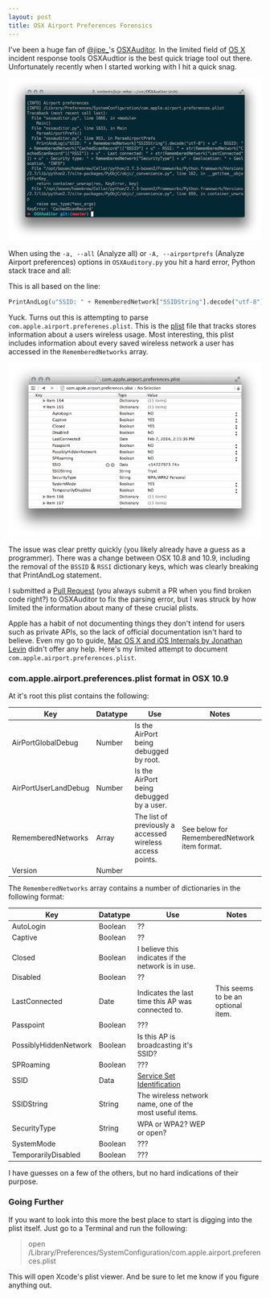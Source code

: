 ```yaml
---
layout: post
title: OSX Airport Preferences Forensics
---
```


I've been a huge fan of [@jipe_](https://twitter.com/Jipe_)'s [OSXAuditor](https://github.com/jipegit/OSXAuditor). In the limited  field of [OS X](http://www.apple.com/osx/) incident response tools OSXAudtior is the best quick triage tool out there. Unfortunately recently when I started working with I hit a quick snag.

![](./public/osxauditor-error.png)

When using the ```-a, --all``` (Analyze all) or ```-A, --airportprefs``` (Analyze Airport preferences) options in ```OSXAuditory.py``` you hit a hard error, Python stack trace and all:

This is all based on the line:

```python
PrintAndLog(u"SSID: " + RememberedNetwork["SSIDString"].decode("utf-8") + u" - BSSID: " + RememberedNetwork["CachedScanRecord"]["BSSID"] + u" - RSSI: " + str(RememberedNetwork["CachedScanRecord"]["RSSI"]) + u" - Last connected: " + str(RememberedNetwork["LastConnected"]) + u" - Security type: " + RememberedNetwork["SecurityType"] + u" - Geolocation: " + Geolocation, "INFO")
```

Yuck. Turns out this is attempting to parse ```com.apple.airport.preferenes.plist```. This is the [plist](https://developer.apple.com/library/mac/documentation/Darwin/Reference/Manpages/man5/plist.5.html) file that tracks stores information about a users wireless usage. Most interesting, this plist includes information about every saved wireless network a user has accessed in the ```RememberedNetworks``` array.

![](./public/wireless-plist.png)

The issue was clear pretty quickly (you likely already have a guess as a programmer). There was a change between OSX 10.8 and 10.9, including the removal of the ```BSSID``` & ```RSSI``` dictionary keys, which was clearly breaking that PrintAndLog statement.

I submitted a [Pull Request](https://github.com/jipegit/OSXAuditor/pull/8) (you always submit a PR when you find broken code right?) to OSXAuditor to fix the parsing error, but I was struck by how limited the information about many of these crucial plists.

Apple has a habit of not documenting things they don't intend for users such as private APIs, so the lack of official documentation isn't hard to believe. Even my go to guide,  [Mac OS X and iOS Internals by Jonathan Levin](http://www.wiley.com/WileyCDA/WileyTitle/productCd-1118057651.html) didn't offer any help. Here's my limited attempt to document ```com.apple.airport.preferences.plist```.

### com.apple.airport.preferences.plist format in OSX 10.9

At it's root this plist contains the following:

| Key | Datatype | Use | Notes |
| --- | -------- | --- | ----- |
| AirPortGlobalDebug | Number | Is the AirPort being debugged by root. | |
| AirPortUserLandDebug | Number | Is the AirPort being debugged by a user. | |
| RememberedNetworks | Array | The list of previously a  accessed wireless access points. | See below for RememberedNetwork item format. |
| Version | Number | | |

The ```RememberedNetworks``` array contains a number of dictionaries in the following format:

| Key | Datatype | Use | Notes |
| --- | -------- | --- | ----- |
| AutoLogin | Boolean | ?? | |
| Captive | Boolean | ?? | |
| Closed | Boolean | I believe this indicates if the network is in use. | |
| Disabled | Boolean | ?? | |
| LastConnected | Date | Indicates the last time this AP was connected to. | This seems to be an optional item. |
| Passpoint | Boolean | ??? | |
| PossiblyHiddenNetwork | Boolean | Is this AP is broadcasting it's SSID? | |
| SPRoaming | Boolean | ??? | |
| SSID | Data | [Service Set Identification](http://en.wikipedia.org/wiki/Service_set_(802.11_network)) | |
| SSIDString | String | The wireless network name, one of the most useful items. | |
| SecurityType | String | WPA or WPA2? WEP or open? | |
| SystemMode | Boolean | ??? | |
| TemporarilyDisabled | Boolean | ??? | |

I have guesses on a few of the others, but no hard indications of their purpose.

### Going Further
If you want to look into this more the best place to start is digging into the plist itself. Just go to a Terminal and run the following:

> open /Library/Preferences/SystemConfiguration/com.apple.airport.preferences.plist

This will open Xcode's plist viewer. And be sure to let me know if you figure anything out.